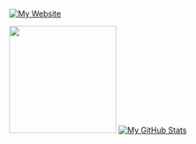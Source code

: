 [![My Website](https://img.shields.io/badge/Visit-my%20website-yellow?style=for-the-badge&logo=github&logoWidth=24)](https://gocrazygh.github.io/gocrazygh)

<img src="https://github.com/gocrazygh/gocrazygh/blob/main/warmcoffee.gif" width="194"/> [![My GitHub Stats](https://github-readme-stats.vercel.app/api?username=gocrazygh&hide_border=true&theme=gruvbox&show_icons=true)](https://gocrazygh.github.io/gocrazygh)
